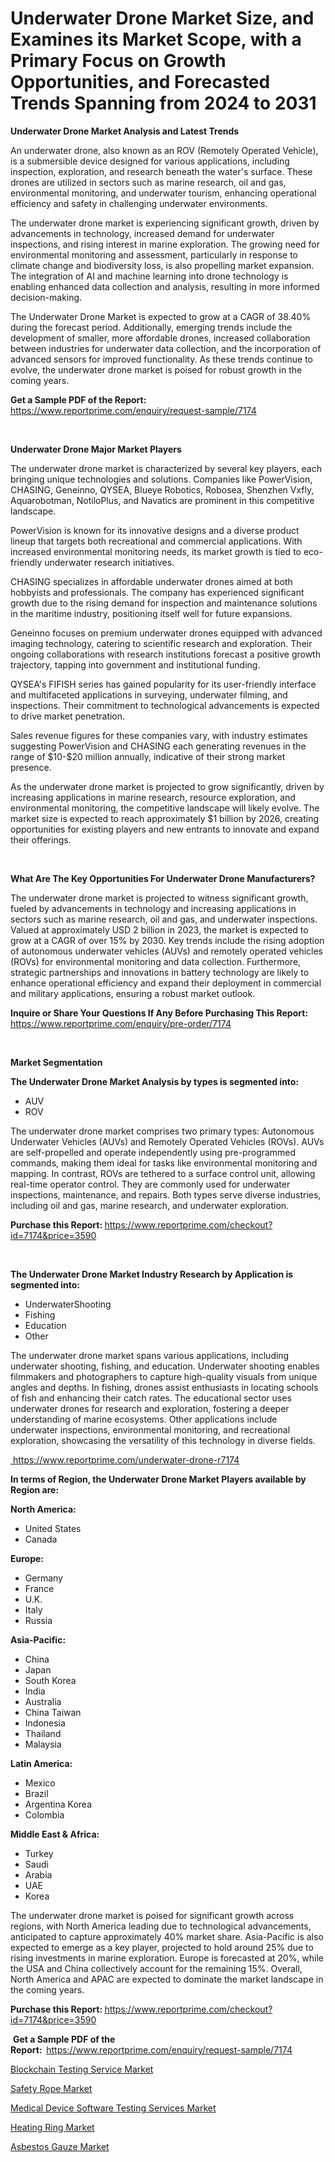 <p><h1>Underwater Drone Market Size, and Examines its Market Scope, with a Primary Focus on Growth Opportunities, and Forecasted Trends Spanning from 2024 to 2031</h1></p><p><strong>Underwater Drone Market Analysis and Latest Trends</strong></p>
<p><p>An underwater drone, also known as an ROV (Remotely Operated Vehicle), is a submersible device designed for various applications, including inspection, exploration, and research beneath the water's surface. These drones are utilized in sectors such as marine research, oil and gas, environmental monitoring, and underwater tourism, enhancing operational efficiency and safety in challenging underwater environments.</p><p>The underwater drone market is experiencing significant growth, driven by advancements in technology, increased demand for underwater inspections, and rising interest in marine exploration. The growing need for environmental monitoring and assessment, particularly in response to climate change and biodiversity loss, is also propelling market expansion. The integration of AI and machine learning into drone technology is enabling enhanced data collection and analysis, resulting in more informed decision-making.</p><p>The Underwater Drone Market is expected to grow at a CAGR of 38.40% during the forecast period. Additionally, emerging trends include the development of smaller, more affordable drones, increased collaboration between industries for underwater data collection, and the incorporation of advanced sensors for improved functionality. As these trends continue to evolve, the underwater drone market is poised for robust growth in the coming years.</p></p>
<p><strong>Get a Sample PDF of the Report:&nbsp;</strong> <a href="https://www.reportprime.com/enquiry/request-sample/7174?utm_campaign=114&utm_medium=2&utm_source=Github&utm_content=ia&utm_term=25112024&utm_id=underwater-drone">https://www.reportprime.com/enquiry/request-sample/7174</a></p>
<p>&nbsp;</p>
<p><strong>Underwater Drone Major Market Players</strong></p>
<p><p>The underwater drone market is characterized by several key players, each bringing unique technologies and solutions. Companies like PowerVision, CHASING, Geneinno, QYSEA, Blueye Robotics, Robosea, Shenzhen Vxfly, Aquarobotman, NotiloPlus, and Navatics are prominent in this competitive landscape. </p><p>PowerVision is known for its innovative designs and a diverse product lineup that targets both recreational and commercial applications. With increased environmental monitoring needs, its market growth is tied to eco-friendly underwater research initiatives.</p><p>CHASING specializes in affordable underwater drones aimed at both hobbyists and professionals. The company has experienced significant growth due to the rising demand for inspection and maintenance solutions in the maritime industry, positioning itself well for future expansions.</p><p>Geneinno focuses on premium underwater drones equipped with advanced imaging technology, catering to scientific research and exploration. Their ongoing collaborations with research institutions forecast a positive growth trajectory, tapping into government and institutional funding.</p><p>QYSEA's FIFISH series has gained popularity for its user-friendly interface and multifaceted applications in surveying, underwater filming, and inspections. Their commitment to technological advancements is expected to drive market penetration.</p><p>Sales revenue figures for these companies vary, with industry estimates suggesting PowerVision and CHASING each generating revenues in the range of $10-$20 million annually, indicative of their strong market presence. </p><p>As the underwater drone market is projected to grow significantly, driven by increasing applications in marine research, resource exploration, and environmental monitoring, the competitive landscape will likely evolve. The market size is expected to reach approximately $1 billion by 2026, creating opportunities for existing players and new entrants to innovate and expand their offerings.</p></p>
<p>&nbsp;</p>
<p><strong>What Are The Key Opportunities For Underwater Drone Manufacturers?</strong></p>
<p><p>The underwater drone market is projected to witness significant growth, fueled by advancements in technology and increasing applications in sectors such as marine research, oil and gas, and underwater inspections. Valued at approximately USD 2 billion in 2023, the market is expected to grow at a CAGR of over 15% by 2030. Key trends include the rising adoption of autonomous underwater vehicles (AUVs) and remotely operated vehicles (ROVs) for environmental monitoring and data collection. Furthermore, strategic partnerships and innovations in battery technology are likely to enhance operational efficiency and expand their deployment in commercial and military applications, ensuring a robust market outlook.</p></p>
<p><strong>Inquire or Share Your Questions If Any Before Purchasing This Report:</strong> <a href="https://www.reportprime.com/enquiry/pre-order/7174?utm_campaign=114&utm_medium=2&utm_source=Github&utm_content=ia&utm_term=25112024&utm_id=underwater-drone">https://www.reportprime.com/enquiry/pre-order/7174</a></p>
<p>&nbsp;</p>
<p><strong>Market Segmentation</strong></p>
<p><strong>The Underwater Drone Market Analysis by types is segmented into:</strong></p>
<p><ul><li>AUV</li><li>ROV</li></ul></p>
<p><p>The underwater drone market comprises two primary types: Autonomous Underwater Vehicles (AUVs) and Remotely Operated Vehicles (ROVs). AUVs are self-propelled and operate independently using pre-programmed commands, making them ideal for tasks like environmental monitoring and mapping. In contrast, ROVs are tethered to a surface control unit, allowing real-time operator control. They are commonly used for underwater inspections, maintenance, and repairs. Both types serve diverse industries, including oil and gas, marine research, and underwater exploration.</p></p>
<p><strong>Purchase this Report:&nbsp;</strong><a href="https://www.reportprime.com/checkout?id=7174&price=3590&utm_campaign=114&utm_medium=2&utm_source=Github&utm_content=ia&utm_term=25112024&utm_id=underwater-drone">https://www.reportprime.com/checkout?id=7174&price=3590</a></p>
<p>&nbsp;</p>
<p><strong>The Underwater Drone Market Industry Research by Application is segmented into:</strong></p>
<p><ul><li>UnderwaterShooting</li><li>Fishing</li><li>Education</li><li>Other</li></ul></p>
<p><p>The underwater drone market spans various applications, including underwater shooting, fishing, and education. Underwater shooting enables filmmakers and photographers to capture high-quality visuals from unique angles and depths. In fishing, drones assist enthusiasts in locating schools of fish and enhancing their catch rates. The educational sector uses underwater drones for research and exploration, fostering a deeper understanding of marine ecosystems. Other applications include underwater inspections, environmental monitoring, and recreational exploration, showcasing the versatility of this technology in diverse fields.</p></p>
<p><a href="https://www.reportprime.com/underwater-drone-r7174?utm_campaign=114&utm_medium=2&utm_source=Github&utm_content=ia&utm_term=25112024&utm_id=underwater-drone">&nbsp;https://www.reportprime.com/underwater-drone-r7174</a></p>
<p><strong>In terms of Region, the Underwater Drone Market Players available by Region are:</strong></p>
<p>
    <p> <strong> North America: </strong>
        <ul>
            <li>United States</li>
            <li>Canada</li>
        </ul>
        </p> 
    <p> <strong> Europe: </strong>
        <ul>
            <li>Germany</li>
            <li>France</li>
            <li>U.K.</li>
            <li>Italy</li>
            <li>Russia</li>
        </ul>
        </p> 
    <p> <strong> Asia-Pacific: </strong>
        <ul>
            <li>China</li>
            <li>Japan</li>
            <li>South Korea</li>
            <li>India</li>
            <li>Australia</li>
            <li>China Taiwan</li>
            <li>Indonesia</li>
            <li>Thailand</li>
            <li>Malaysia</li>
        </ul>
        </p> 
    <p> <strong> Latin America: </strong>
        <ul>
            <li>Mexico</li>
            <li>Brazil</li>
            <li>Argentina Korea</li>
            <li>Colombia</li>
        </ul>
        </p> 
    <p> <strong> Middle East & Africa: </strong>
        <ul>
            <li>Turkey</li>
            <li>Saudi</li>
            <li>Arabia</li>
            <li>UAE</li>
            <li>Korea</li>
        </ul>
    </p>
    </p>
<p><p>The underwater drone market is poised for significant growth across regions, with North America leading due to technological advancements, anticipated to capture approximately 40% market share. Asia-Pacific is also expected to emerge as a key player, projected to hold around 25% due to rising investments in marine exploration. Europe is forecasted at 20%, while the USA and China collectively account for the remaining 15%. Overall, North America and APAC are expected to dominate the market landscape in the coming years.</p></p>
<p><strong>Purchase this Report: </strong><a href="https://www.reportprime.com/checkout?id=7174&price=3590&utm_campaign=114&utm_medium=2&utm_source=Github&utm_content=ia&utm_term=25112024&utm_id=underwater-drone">https://www.reportprime.com/checkout?id=7174&price=3590</a></p>
<p>&nbsp;<strong>Get a Sample PDF of the Report:&nbsp;&nbsp;</strong><a href="https://www.reportprime.com/enquiry/request-sample/7174?utm_campaign=114&utm_medium=2&utm_source=Github&utm_content=ia&utm_term=25112024&utm_id=underwater-drone">https://www.reportprime.com/enquiry/request-sample/7174</a></p>
<p><strong></strong></p>
<p><p><a href="https://issuu.com/reportprime-2/docs/blockchain-testing-service-market-s_4c9eaac9051df2?utm_campaign=114&utm_medium=2&utm_source=Github&utm_content=ia&utm_term=25112024&utm_id=underwater-drone">Blockchain Testing Service Market</a></p><p><a href="https://www.linkedin.com/pulse/safety-rope-market-outlook-from-2024-2031-trends-application-3t5se?utm_campaign=114&utm_medium=2&utm_source=Github&utm_content=ia&utm_term=25112024&utm_id=underwater-drone">Safety Rope Market</a></p><p><a href="https://issuu.com/reportprime-2/docs/medical-device-software-testing-ser_5c20f158cc1448?utm_campaign=114&utm_medium=2&utm_source=Github&utm_content=ia&utm_term=25112024&utm_id=underwater-drone">Medical Device Software Testing Services Market</a></p><p><a href="https://www.linkedin.com/pulse/top-reasons-behind-heating-ring-market-growth-68-cagr-vc04e?utm_campaign=114&utm_medium=2&utm_source=Github&utm_content=ia&utm_term=25112024&utm_id=underwater-drone">Heating Ring Market</a></p><p><a href="https://www.linkedin.com/pulse/asbestos-gauze-market-trend-analysis-forecasts-rapid-styze?utm_campaign=114&utm_medium=2&utm_source=Github&utm_content=ia&utm_term=25112024&utm_id=underwater-drone">Asbestos Gauze Market</a></p></p>